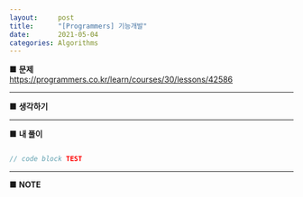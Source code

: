 ```yaml
---
layout:     post
title:      "[Programmers] 기능개발"
date:       2021-05-04
categories: Algorithms
---
```


■ **문제**   
<https://programmers.co.kr/learn/courses/30/lessons/42586>
- - -
■ **생각하기**   

- - -
■ **내 풀이**   

```java

// code block TEST

```

- - -
■ **<span class="hightlighter">NOTE</span>**   
